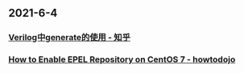 
## 2021-6-4

### [Verilog中generate的使用 - 知乎](https://zhuanlan.zhihu.com/p/107047600)

### [How to Enable EPEL Repository on CentOS 7 - howtodojo](https://www.howtodojo.com/enable-epel-repository-centos-7/)